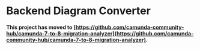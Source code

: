 # Backend Diagram Converter

**This project has moved to [https://github.com/camunda-community-hub/camunda-7-to-8-migration-analyzer](https://github.com/camunda-community-hub/camunda-7-to-8-migration-analyzer).**
